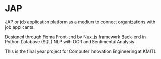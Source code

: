 # JAP
JAP or job application platform as a medium to connect organizations with job applicants.


Designed through Figma
Front-end by Nuxt.js framework
Back-end in Python
Database (SQL)
NLP with OCR and Sentimental Analysis

This is the final year project for Computer Innovation Engineering at KMITL
